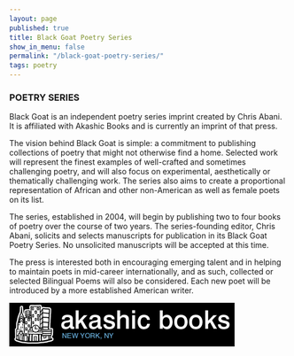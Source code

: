 ```yaml
---
layout: page
published: true
title: Black Goat Poetry Series
show_in_menu: false
permalink: "/black-goat-poetry-series/"
tags: poetry
---
```


### POETRY SERIES
Black Goat</span> is an independent poetry series imprint created by Chris Abani. It is affiliated with Akashic Books and is currently an imprint of that press.

The vision behind <span class="redText">Black Goat</span> is simple: a commitment to publishing collections of poetry that might not otherwise find a home. Selected work will represent the finest examples of well-crafted and sometimes challenging poetry, and will also focus on experimental, aesthetically or thematically challenging work. The series also aims to create a proportional representation of African and other non-American as well as female poets on its list.

The series, established in 2004, will begin by publishing two to four books of poetry over the course of two years. The series-founding editor, Chris Abani, solicits and selects manuscripts for publication in its <span class="redText">Black Goat</span> Poetry Series. No unsolicited manuscripts will be accepted at this time.

The press is interested both in encouraging emerging talent and in helping to maintain poets in mid-career internationally, and as such, collected or selected Bilingual Poems will also be considered. Each new poet will be introduced by a more established American writer.

[![Akashic Books](/assets/img/akbooks.gif)](http://www.akashicbooks.com/author/chris-abani/)

